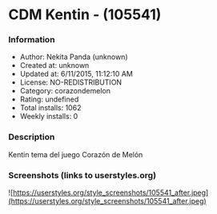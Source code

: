 # CDM Kentin *-* (105541)

### Information
- Author: Nekita Panda (unknown)
- Created at: unknown
- Updated at: 6/11/2015, 11:12:10 AM
- License: NO-REDISTRIBUTION
- Category: corazondemelon
- Rating: undefined
- Total installs: 1062
- Weekly installs: 0


### Description
Kentin tema del juego Corazón de Melón


### Screenshots (links to userstyles.org)
![https://userstyles.org/style_screenshots/105541_after.jpeg](https://userstyles.org/style_screenshots/105541_after.jpeg)


